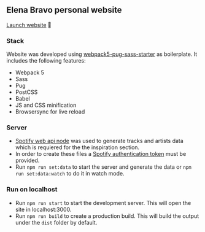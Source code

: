 ## Elena Bravo personal website

[Launch website](http://elenabravo.com/) 🚀

### Stack
Website was developed using [webpack5-pug-sass-starter](https://github.com/elenabravo/webpack5-pug-sass-starter) as boilerplate.
It includes the following features:

- Webpack 5
- Sass
- Pug
- PostCSS
- Babel
- JS and CSS minification
- Browsersync for live reload


### Server

- [Spotify web api node](https://github.com/thelinmichael/spotify-web-api-node) was used to generate tracks and artists data which is requiered for the the inspiration section.
- In order to create these files a [Spotify authentication token](https://developer.spotify.com/documentation/general/guides/authorization/) must be provided.
- Run `npm run set:data` to start the server and generate the data or `npm run set:data:watch` to do it in watch mode.


### Run on localhost

- Run `npm run start` to start the development server. This will open the site in localhost:3000.
- Run `npm run build` to create a production build. This will build the output under the `dist` folder by default.

